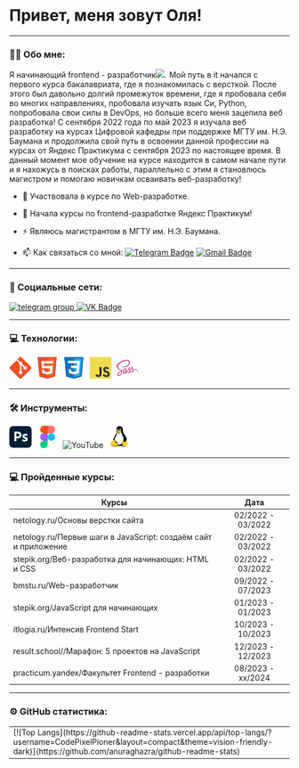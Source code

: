 
# Привет, меня зовут Оля!

---

### :man_technologist: Обо мне:

Я начинающий frontend - разработчик<img src="https://media.giphy.com/media/WUlplcMpOCEmTGBtBW/giphy.gif" width="30px">. Мой путь в it начался с первого курса бакалавриата, где я познакомилась с версткой. После этого был давольно долгий промежуток времени, где я пробовала себя во многих направлениях, пробовала изучать язык Си, Python, попробовала свои силы в DevOps, но больше всего меня зацепила веб разработка! С сентября 2022 года по май 2023 я изучала веб разработку на курсах Цифровой кафедры при поддержке МГТУ им. Н.Э. Баумана и продолжила свой путь в освоении данной профессии на курсах от Яндекс Практикума с сентября 2023 по настоящее время. В данный момент мое обучение на курсе находится в самом начале пути и я нахожусь в поисках работы, параллельно с этим я становлюсь магистром и помогаю новичкам осваивать веб-разработку!


- :telescope: Участвовала в курсе по Web-разработке.

- :seedling: Начала курсы по frontend-разработке Яндекс Практикум!

- :zap: Являюсь магистрантом в МГТУ им. Н.Э. Баумана.

- :mailbox: Как связаться со мной: [![Telegram Badge](https://img.shields.io/badge/-Olya-blue?style=flat&logo=Telegram&logoColor=white)](https://t.me/olyasnezhok) [![Gmail Badge](https://img.shields.io/badge/-Yandex-yellow?style=flat&logo=Gmail&logoColor=white)](mailto:xoxlunowa.o@yandex.ru)

---

### 🤝 Социальные сети:

  <div id="badges">
      <a href="https://t.me/olyasnezhok" target="_blank">
      <img src="https://cdn-icons-png.flaticon.com/512/2111/2111646.png" width="40" height="40" alt="telegram group" />
    </a>
        <a href="https://vk.com/kkoooll" target="_blank">
      <img src="https://cdn-icons-png.flaticon.com/512/145/145813.png" width="40" height="40" alt="VK Badge"/>
    </a>
       </div>

---

### 💻 Технологии:

<div>
  <img src="https://github.com/devicons/devicon/blob/master/icons/git/git-original.svg" title="git" alt="git" width="40" height="40"/>&nbsp
  <img src="https://github.com/devicons/devicon/blob/master/icons/html5/html5-original.svg" title="html5" alt="html5" width="40" height="40"/>&nbsp
  <img src="https://github.com/devicons/devicon/blob/master/icons/css3/css3-original.svg" title="css" alt="css" width="40" height="40"/>&nbsp
  <img src="https://github.com/devicons/devicon/blob/master/icons/javascript/javascript-original.svg" title="javascript" alt="javascript" width="40" height="40"/>&nbsp
  <img src="https://github.com/devicons/devicon/blob/master/icons/sass/sass-original.svg" title="sass/scss" alt="sass/scss" width="40" height="40"/>&nbsp;
</div>

---

### 🛠 Инструменты:

<div>
  <img src="https://github.com/devicons/devicon/blob/master/icons/photoshop/photoshop-plain.svg" title="photoshop" alt="photoshop" width="40" height="40"/>&nbsp;
  <img src="https://github.com/devicons/devicon/blob/master/icons/figma/figma-original.svg" title="figma" alt="figma" width="40" height="40"/>&nbsp;
  <img src="https://upload.wikimedia.org/wikipedia/commons/9/9e/YouTube_Logo_%282013-2017%29.svg" title="YouTube" alt="YouTube" width="40" height="40"/>&nbsp;
  <img src="https://github.com/devicons/devicon/blob/master/icons/linux/linux-original.svg" title="linux" alt="linux" width="40" height="40"/>&nbsp;
</div>

---

 ### 💻 Пройденные курсы:

| Курсы                                                           | Дата              |
| ----------------------------------------------------------------| :---------------: |
| netology.ru/Основы верстки сайта                                | 02/2022 - 03/2022 |
| netology.ru/Первые шаги в JavaScript: создаём сайт и приложение | 02/2022 - 03/2022 |
| stepik.org/Веб-разработка для начинающих: HTML и CSS            | 02/2022 - 03/2022 |
| bmstu.ru/Web-разработчик                                        | 09/2022 - 07/2023 |
| stepik.org/JavaScript для начинающих                            | 01/2023 - 01/2023 |
| itlogia.ru/Интенсив Frontend Start                              | 10/2023 - 10/2023 |
| result.school//Марафон: 5 проектов на JavaScript                | 12/2023 - 12/2023 |
| practicum.yandex/Факультет Frontend - разработки                | 08/2023 - xx/2024 |


---


### ⚙️ GitHub статистика:

<table>
  <tr>
      <td>
        [![Top Langs](https://github-readme-stats.vercel.app/api/top-langs/?username=CodePixelPioner&layout=compact&theme=vision-friendly-dark)](https://github.com/anuraghazra/github-readme-stats)
  <!--    <img height="195px" align="right" alt="webDev's Github Languages" src="[![Top Langs](https://github-readme-stats.vercel.app/api/top-langs/?username=CodePixelPioner&layout=compact&theme=vision-friendly-dark)](https://github.com/anuraghazra/github-readme-stats)" /> -->
    </td>
  </tr>
</table>

